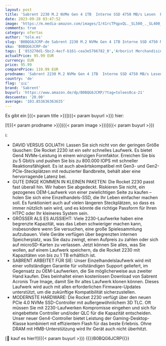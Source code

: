 ```yaml
---
layout: post
title: 'Sabrent 2230 M.2 NVMe Gen 4 1TB  Interne SSD 4750 MB/s Lesen  PCIe 4.0 X4  kompatibel mit Steam Deck  Surface pro  PCs  NUCs und Laptops [SB-2130-1TB]'
date: 2023-09-28 03:47:52
image: 'https://m.media-amazon.com/images/I/41rcTPqpxQL._SL500_._SL400_.jpg'
comments: true
category: ofertas
author: 'tole.es'
slug: 'B0BQG6JCRP-de Sabrent 2230 M.2 NVMe Gen 4 1TB Interne SSD 4750 MB/s...'
sku: 'B0BQG6JCRP-de'
tags: [ '853270d1-5bc2-4ecf-b161-cea3e5766782_0','Arborist Merchandising Root','Computer & Zubehör','Custom Stores','Datenspeicher','Interne SSD','Interne Solid State Drives','Interner Speicher','Komponenten','PC-Gaming','Self Service','sabrent','🇩🇪', ]
actualPrice: 95.99 EUR
currency: EUR
price: 95.99
comparePrice: 119.99 EUR
prodname: 'Sabrent 2230 M.2 NVMe Gen 4 1TB  Interne SSD 4750 MB/s Lesen  PCIe 4.0 X4  kompatibel mit Steam Deck  Surface pro  PCs  NUCs und Laptops [SB-2130-1TB]'
country: 'de'
flag: '🇩🇪'
brand: 'Sabrent'
buyurl: 'https://www.amazon.de/dp/B0BQG6JCRP/?tag=tolees0ca-21'
descuento: '20.00'
average: '103.853636363635'
---
```


Es gibt ein [{{< param title >}}]({{< param buyurl >}}) hier:

[![{{< param prodname >}}]({{< param image >}})]({{< param buyurl >}})

ℹ️:

- DAVID VERSUS GOLIATH: Lassen Sie sich nicht von der geringen Größe täuschen: Die Rocket 2230 ist ein sehr schnelles Laufwerk. Es bietet Gen4 NVMe-Leistung in einem winzigen Formfaktor. Erreichen Sie bis zu 5 Gbit/s und pushen Sie bis zu 800.000 IOPS mit schneller Reaktionsfähigkeit. Es ist auch abwärtskompatibel mit Gen3- und Gen2-PCIe-Steckplätzen mit reduzierter Bandbreite, behält aber eine hervorragende Latenz bei.
- GUTE DINGE KOMMEN IN KLEINEN PAKETEN: Die Rocket 2230 passt fast überall hin. Wir haben Sie abgedeckt. Riskieren Sie nicht, ein gezogenes OEM-Laufwerk von einer zwielichtigen Seite zu kaufen – holen Sie sich eine Einzelhandels-SSD, die Ihr Leben einfacher machen soll. Es funktioniert auch auf vielen längeren Steckplätzen, so dass es immer nützlich sein wird, und es könnte die richtige Passform für Ihren HTPC oder Ihr kleineres System sein.
- GRÖSSER ALS ES AUSSIEHT: Viele 2230-Laufwerke haben eine begrenzte Kapazität, was das Leben schwieriger machen kann, insbesondere wenn Sie versuchen, eine große Spielesammlung aufzubauen. Viele Geräte verfügen über begrenzten internen Speicherplatz, was Sie dazu zwingt, einen Aufpreis zu zahlen oder sich auf microSD-Karten zu verlassen. Jetzt können Sie alles, was Sie wollen, auf einem Laufwerk speichern, da die Rocket 2230 mit Kapazitäten von bis zu 1 TB erhältlich ist.
- SABRENT ARBEITET FÜR SIE: Unser Einzelhandelslaufwerk wird mit einer vollständigen Garantie für vollständigen Support geliefert, im Gegensatz zu OEM-Laufwerken, die Sie möglicherweise aus zweiter Hand kaufen. Dies beinhaltet einen kostenlosen Download von Sabrent Acronis True Image, damit Sie Ihr altes Laufwerk klonen können. Dieses Laufwerk wird auch mit allen erforderlichen Firmware-Updates unterstützt, um die zukünftige Kompatibilität sicherzustellen.
- MODERNSTE HARDWARE: Die Rocket 2230 verfügt über den neuen PCIe 4.0 NVMe SSD-Controller mit außergewöhnlichem 3D TLC. Oft müssen Sie mit 2230-Laufwerken Kompromisse eingehen und sich für eingebettete Controller und/oder QLC für die Kapazität entscheiden. Unser neuer Gen4-Controller bietet Leistung der Gaming-Desktop-Klasse kombiniert mit effizientem Flash für das beste Erlebnis. Ohne DRAM mit HMB-Unterstützung wird Ihr Gerät auch nicht überhitzt.

[🛒 kauf es hier!!]({{< param buyurl >}})
{{<world>}}B0BQG6JCRP{{</world>}}
